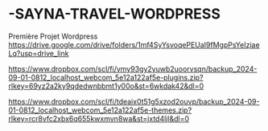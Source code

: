 # -SAYNA-TRAVEL-WORDPRESS
Première Projet Wordpress
https://drive.google.com/drive/folders/1mf4SyYsvoqePEUaI9fMgpPsYeIzjaeLq?usp=drive_link

https://www.dropbox.com/scl/fi/vmy93gy2yuwb2uoorvsqn/backup_2024-09-01-0812_localhost_webcom_5e12a122af5e-plugins.zip?rlkey=69yz2a2ky9qdedwnbbmt1y00o&st=6wkdak42&dl=0

https://www.dropbox.com/scl/fi/tdeaix0t51g5xzod2ouvp/backup_2024-09-01-0812_localhost_webcom_5e12a122af5e-themes.zip?rlkey=rcr8vfc2xbx6q655kwxmvn8wa&st=jxtd4ljl&dl=0
